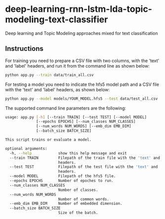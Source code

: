 # deep-learning-rnn-lstm-lda-topic-modeling-text-classifier
Deep learning and Topic Modeling approaches mixed for text classification

## Instructions

For training you need to prepare a CSV file with two columns, with the 'text' and 'label' headers, and run it from the command line as shown below:

```sh
python app.py --train data/train_all.csv
```

For testing a model you need to indicate the hfs5 model path and a CSV file with the 'text' and 'label' headers, as shown below:


```sh
python app.py --model models/YOUR_MODEL.hfs5 --test data/test_all.csv
```

The supported command line parameters are the following:

```sh
usage: app.py [-h] [--train TRAIN] [--test TEST] [--model MODEL]
              [--epochs EPOCHS] [--num_classes NUM_CLASSES]
              [--num_words NUM_WORDS] [--emb_dim EMB_DIM]
              [--batch_size BATCH_SIZE]

This script trains or evaluate a model.

optional arguments:
  -h, --help            show this help message and exit
  --train TRAIN         Filepath of the train file with the 'text' and 'label'
                        headers.
  --test TEST           Filepath of the test file with the 'text' and 'label'
                        headers.
  --model MODEL         Filepath of the hfs5 file.
  --epochs EPOCHS       Number of epoches to run.
  --num_classes NUM_CLASSES
                        Number of classes.
  --num_words NUM_WORDS
                        Number of common words.
  --emb_dim EMB_DIM     Number of embedded dimension.
  --batch_size BATCH_SIZE
                        Size of the batch.
```

